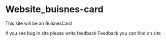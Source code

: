 # Website_buisnes-card
This site will be an BuisnesCard

If you see bug in site please write feedback
Feedback you can find on site
